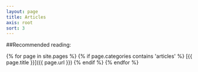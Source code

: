 ```yaml
---
layout: page
title: Articles
axis: root
sort: 3
---
```


##Recommended reading:

{% for page in site.pages %}
  {% if page.categories contains 'articles' %}
[{{ page.title }}]({{ page.url }})
  {% endif %}
{% endfor %}

